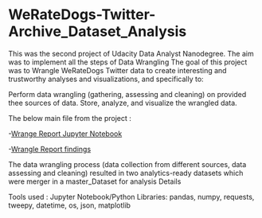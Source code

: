# WeRateDogs-Twitter-Archive_Dataset_Analysis
This was the second project of Udacity Data Analyst Nanodegree. The aim was to implement all the steps of Data Wrangling 
The goal of this project was to Wrangle WeRateDogs Twitter data to create interesting and trustworthy analyses and visualizations, and specifically to:

 Perform data wrangling (gathering, assessing and cleaning) on provided thee sources of data.
 Store, analyze, and visualize the wrangled data.

The below main file from the project : 

-[Wrange Report Jupyter Notebook](https://github.com/BorisManga/WeRateDogs-Twitter-Archive_Dataset_Analysis/blob/main/wrangle_act.ipynb)

-[Wrangle Report findings](https://github.com/BorisManga/WeRateDogs-Twitter-Archive_Dataset_Analysis/blob/main/Wrangling_report.pdf)


The data wrangling process (data collection from different sources, data assessing and cleaning) resulted in two analytics-ready datasets which were merger in a master_Dataset for analysis 
Details


Tools used : Jupyter Notebook/Python Libraries: pandas, numpy, requests, tweepy, datetime, os, json, matplotlib
